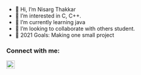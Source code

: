 - 👋 Hi, I’m Nisarg Thakkar
- 👀 I’m interested in C, C++.
- 🌱 I’m currently learning java
- 💞️ I’m looking to collaborate with others student.
- 🥅 2021 Goals: Making one small project

### Connect with me:

<a href="https://www.linkedin.com/in/nisarg-thakkar-08811a21a" rel="nofollow"><img align="left" alt="Nishu | LinkedIn" width="22px" src="https://camo.githubusercontent.com/d659d2bac00c01b42bffbae84bdc121e828b8fecd5b4949ffa2575f5d9e4a371/68747470733a2f2f63646e2e6a7364656c6976722e6e65742f6e706d2f73696d706c652d69636f6e734076332f69636f6e732f6c696e6b6564696e2e737667" data-canonical-src="https://cdn.jsdelivr.net/npm/simple-icons@v3/icons/linkedin.svg" style="max-width:100%;"></a>


<!---
Nishu0/Nishu0 is a ✨ special ✨ repository because its `README.md` (this file) appears on your GitHub profile.
You can click the Preview link to take a look at your changes.
--->
